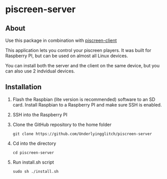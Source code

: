 # piscreen-server

## About
Use this package in combination with [piscreen-client](https://github.com/Underlyingglitch/piscreen-client)

This application lets you control your piscreen players. It was built for Raspberry PI, but can be used on almost all Linux devices.

You can install both the server and the client on the same device, but you can also use 2 indvidual devices.

## Installation
1. Flash the Raspbian (lite version is recommended) software to an SD card. Install Raspbian to a Raspberry PI and make sure SSH is enabled.

2. SSH into the Raspberry PI

3. Clone the GitHub repository to the home folder

   `git clone https://github.com/Underlyingglitch/piscreen-server`

4. Cd into the directory

   `cd piscreen-server`

5. Run install.sh script

   `sudo sh ./install.sh`
